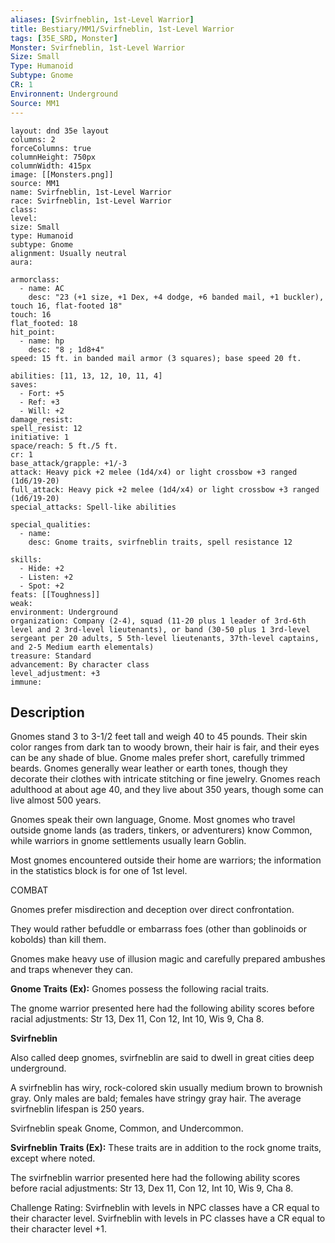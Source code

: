 ```yaml
---
aliases: [Svirfneblin, 1st-Level Warrior]
title: Bestiary/MM1/Svirfneblin, 1st-Level Warrior
tags: [35E_SRD, Monster]
Monster: Svirfneblin, 1st-Level Warrior
Size: Small
Type: Humanoid
Subtype: Gnome
CR: 1
Environnent: Underground
Source: MM1
---
```


```statblock
layout: dnd 35e layout
columns: 2
forceColumns: true
columnHeight: 750px
columnWidth: 415px
image: [[Monsters.png]]
source: MM1
name: Svirfneblin, 1st-Level Warrior
race: Svirfneblin, 1st-Level Warrior
class: 
level: 
size: Small
type: Humanoid
subtype: Gnome
alignment: Usually neutral
aura: 

armorclass:
  - name: AC
    desc: "23 (+1 size, +1 Dex, +4 dodge, +6 banded mail, +1 buckler), touch 16, flat-footed 18"
touch: 16
flat_footed: 18
hit_point:
  - name: hp
    desc: "8 ; 1d8+4"
speed: 15 ft. in banded mail armor (3 squares); base speed 20 ft.

abilities: [11, 13, 12, 10, 11, 4]
saves:
  - Fort: +5
  - Ref: +3
  - Will: +2
damage_resist: 
spell_resist: 12
initiative: 1
space/reach: 5 ft./5 ft.
cr: 1
base_attack/grapple: +1/-3
attack: Heavy pick +2 melee (1d4/x4) or light crossbow +3 ranged (1d6/19-20)
full_attack: Heavy pick +2 melee (1d4/x4) or light crossbow +3 ranged (1d6/19-20)
special_attacks: Spell-like abilities

special_qualities:
  - name: 
    desc: Gnome traits, svirfneblin traits, spell resistance 12

skills:
  - Hide: +2
  - Listen: +2
  - Spot: +2
feats: [[Toughness]]
weak: 
environment: Underground
organization: Company (2-4), squad (11-20 plus 1 leader of 3rd-6th level and 2 3rd-level lieutenants), or band (30-50 plus 1 3rd-level sergeant per 20 adults, 5 5th-level lieutenants, 37th-level captains, and 2-5 Medium earth elementals)
treasure: Standard
advancement: By character class
level_adjustment: +3
immune: 
```

## Description

<p>Gnomes stand 3 to 3-1/2 feet tall and weigh 40 to 45 pounds. Their skin color ranges from dark tan to woody brown, their hair is fair, and their eyes can be any shade of blue. Gnome males prefer short, carefully trimmed beards. Gnomes generally wear leather or earth tones, though they decorate their clothes with intricate stitching or fine jewelry. Gnomes reach adulthood at about age 40, and they live about 350 years, though some can live almost 500 years.</p>
<p>Gnomes speak their own language, Gnome. Most gnomes who travel outside gnome lands (as traders, tinkers, or adventurers) know Common, while warriors in gnome settlements usually learn Goblin.</p>
<p>Most gnomes encountered outside their home are warriors; the information in the statistics block is for one of 1st level.</p>
<p>COMBAT</p>
<p>Gnomes prefer misdirection and deception over direct confrontation.</p>
<p>They would rather befuddle or embarrass foes (other than goblinoids or kobolds) than kill them.</p>
<p>Gnomes make heavy use of illusion magic and carefully prepared ambushes and traps whenever they can.</p>
<p>
            <b>Gnome Traits (Ex):</b> Gnomes possess the following racial traits.</p>
<p>The gnome warrior presented here had the following ability scores before racial adjustments: Str 13, Dex 11, Con 12, Int 10, Wis 9, Cha 8.</p>
<p>
            <b>Svirfneblin</b>
          </p>
<p>Also called deep gnomes, svirfneblin are said to dwell in great cities deep underground.</p>
<p>A svirfneblin has wiry, rock-colored skin usually medium brown to brownish gray. Only males are bald; females have stringy gray hair. The average svirfneblin lifespan is 250 years.</p>
<p>Svirfneblin speak Gnome, Common, and Undercommon.</p>
<p>
            <b>Svirfneblin Traits (Ex):</b> These traits are in addition to the rock gnome traits, except where noted.</p>
<p>The svirfneblin warrior presented here had the following ability scores before racial adjustments: Str 13, Dex 11, Con 12, Int 10, Wis 9, Cha 8.</p>
<p>Challenge Rating: Svirfneblin with levels in NPC classes have a CR equal to their character level. Svirfneblin with levels in PC classes have a CR equal to their character level +1.</p>
